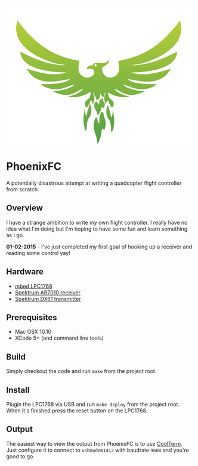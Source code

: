 ![](logo.png)
# PhoenixFC
A potentially disastrous attempt at writing a quadcopter flight controller from scratch.

## Overview

I have a strange ambition to write my own flight controller. I really have no idea what I'm doing but I'm hoping to have some fun and learn something as I go.

**01-02-2015** - I've just completed my first goal of hooking up a receiver and reading some control yay!

## Hardware

- [mbed LPC1768](http://developer.mbed.org/platforms/mbed-LPC1768/)
- [Spektrum AR7010 receiver](http://www.spektrumrc.com/Products/Default.aspx?ProdId=SPMAR7010)
- [Spektrum DX61 transmitter](https://www.spektrumrc.com/Products/Default.aspx?ProdId=SPM6600)

## Prerequisites

- Mac OSX 10.10
- XCode 5+ (and command line tools)

## Build

Simply checkout the code and run ```make``` from the project root.

## Install

Plugin the LPC1768 via USB and run ```make deploy``` from the project root. When it's finished press the reset button on the LPC1768.

## Output 

The easiest way to view the output from PhoenixFC is to use [CoolTerm](http://freeware.the-meiers.org/). Just configure it to connect to ```usbmodem1412``` with baudrate ```9600``` and you're good to go.



